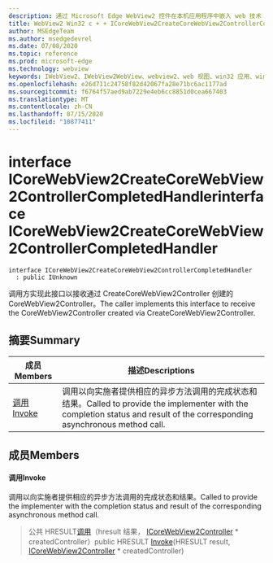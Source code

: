 ```yaml
---
description: 通过 Microsoft Edge WebView2 控件在本机应用程序中嵌入 web 技术（HTML、CSS 和 JavaScript）
title: WebView2 Win32 c + + ICoreWebView2CreateCoreWebView2ControllerCompletedHandler
author: MSEdgeTeam
ms.author: msedgedevrel
ms.date: 07/08/2020
ms.topic: reference
ms.prod: microsoft-edge
ms.technology: webview
keywords: IWebView2、IWebView2WebView、webview2、web 视图、win32 应用、win32、edge、ICoreWebView2、ICoreWebView2Controller、浏览器控件、边缘 html、ICoreWebView2CreateCoreWebView2ControllerCompletedHandler
ms.openlocfilehash: e26d711c24758f82d42067fa28e71bc6ac1177ad
ms.sourcegitcommit: f6764f57aed9ab7229e4eb6cc8851d0cea667403
ms.translationtype: MT
ms.contentlocale: zh-CN
ms.lasthandoff: 07/15/2020
ms.locfileid: "10877411"
---
```

# <span data-ttu-id="f9322-104">interface ICoreWebView2CreateCoreWebView2ControllerCompletedHandler</span><span class="sxs-lookup"><span data-stu-id="f9322-104">interface ICoreWebView2CreateCoreWebView2ControllerCompletedHandler</span></span> 

```
interface ICoreWebView2CreateCoreWebView2ControllerCompletedHandler
  : public IUnknown
```

<span data-ttu-id="f9322-105">调用方实现此接口以接收通过 CreateCoreWebView2Controller 创建的 CoreWebView2Controller。</span><span class="sxs-lookup"><span data-stu-id="f9322-105">The caller implements this interface to receive the CoreWebView2Controller created via CreateCoreWebView2Controller.</span></span>

## <span data-ttu-id="f9322-106">摘要</span><span class="sxs-lookup"><span data-stu-id="f9322-106">Summary</span></span>

 <span data-ttu-id="f9322-107">成员</span><span class="sxs-lookup"><span data-stu-id="f9322-107">Members</span></span>                        | <span data-ttu-id="f9322-108">描述</span><span class="sxs-lookup"><span data-stu-id="f9322-108">Descriptions</span></span>
--------------------------------|---------------------------------------------
[<span data-ttu-id="f9322-109">调用</span><span class="sxs-lookup"><span data-stu-id="f9322-109">Invoke</span></span>](#invoke) | <span data-ttu-id="f9322-110">调用以向实施者提供相应的异步方法调用的完成状态和结果。</span><span class="sxs-lookup"><span data-stu-id="f9322-110">Called to provide the implementer with the completion status and result of the corresponding asynchronous method call.</span></span>

## <span data-ttu-id="f9322-111">成员</span><span class="sxs-lookup"><span data-stu-id="f9322-111">Members</span></span>

#### <span data-ttu-id="f9322-112">调用</span><span class="sxs-lookup"><span data-stu-id="f9322-112">Invoke</span></span> 

<span data-ttu-id="f9322-113">调用以向实施者提供相应的异步方法调用的完成状态和结果。</span><span class="sxs-lookup"><span data-stu-id="f9322-113">Called to provide the implementer with the completion status and result of the corresponding asynchronous method call.</span></span>

> <span data-ttu-id="f9322-114">公共 HRESULT[调用](#invoke)（hresult 结果， [ICoreWebView2Controller](icorewebview2controller.md) \* createdController）</span><span class="sxs-lookup"><span data-stu-id="f9322-114">public HRESULT [Invoke](#invoke)(HRESULT result, [ICoreWebView2Controller](icorewebview2controller.md) \* createdController)</span></span>

